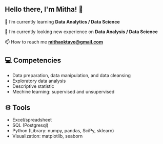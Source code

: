 ## Hello there, I'm Mitha! 👋

<!--
**mithaoktave/mithaoktave** is a ✨ _special_ ✨ repository because its `README.md` (this file) appears on your GitHub profile.

Here are some ideas to get you started:

- 🔭 I’m currently working on 
- 🌱 I’m currently learning ...
- 👯 I’m looking to collaborate on ...
- 🤔 I’m looking for help with ...
- 💬 Ask me about ...
- 📫 How to reach me: ...
- 😄 Pronouns: ...
- ⚡ Fun fact: ...
-->

🌱 I’m currently learning **Data Analytics / Data Science**

🔭 I’m currently looking new experience on **Data Analysis / Data Science** 

📫 How to reach me **mithaoktave@gmail.com**


## 💻 Competencies
- Data preparation, data manipulation, and data cleansing
- Exploratory data analysis
- Descriptive statistic
- Mechine learning: supervised and unsupervised
  
## ⚙️ Tools
- Excel/spreadsheet
- SQL (Postgresql)
- Python (Library: numpy, pandas, SciPy, sklearn)
- Visualization: matplotlib, seaborn
